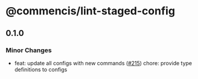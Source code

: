 # @commencis/lint-staged-config

## 0.1.0

### Minor Changes

- feat: update all configs with new commands ([#215](https://github.com/Commencis/js-toolkit/pull/215))
  chore: provide type definitions to configs
